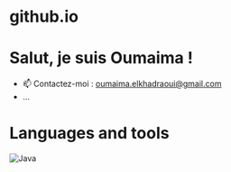 # github.io

# Salut, je suis Oumaima !




- 📫 Contactez-moi : [oumaima.elkhadraoui@gmail.com](mailto:oumaima.elkhadraoui@gmail.com)
- ...
# Languages and tools 

![Java]((https://github.com/oumaimaekdo/scrabble.git)https://github.com/oumaimaekdo/scrabble.git)



